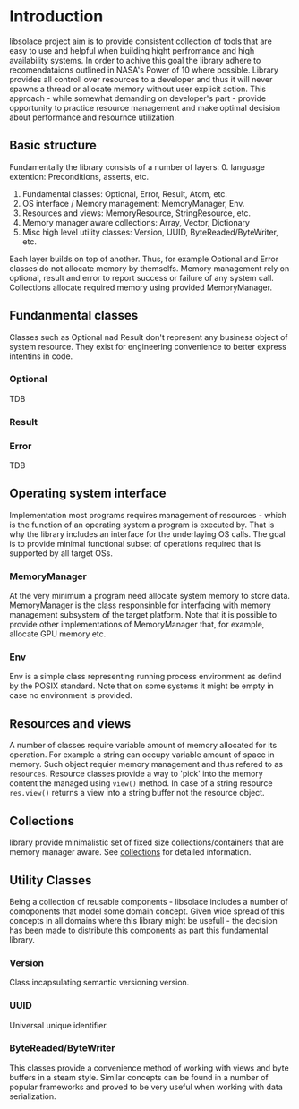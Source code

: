 # Introduction

libsolace project aim is to provide consistent collection of tools that are easy to use
and helpful when building hight perfromance and high availability systems.
In order to achive this goal the library adhere to recomendataions outlined in NASA's Power of 10 where possible.
Library provides all controll over resources to a developer and thus it will never spawns a thread or allocate memory
without user explicit action. This approach - while somewhat demanding on developer's part - provide opportunity
to practice resource management and make optimal decision about performance and resournce utilization.


## Basic structure
Fundamentally the library consists of a number of layers:
 0. language extention: Preconditions, asserts, etc.
 1. Fundamental classes: Optional, Error, Result, Atom, etc.
 2. OS interface / Memory management: MemoryManager, Env.
 3. Resources and views: MemoryResource, StringResource, etc.
 4. Memory manager aware collections: Array, Vector, Dictionary
 5. Misc high level utility classes: Version, UUID, ByteReaded/ByteWriter, etc.

Each layer builds on top of another. Thus, for example Optional and Error classes do not allocate memory by themselfs.
Memory management rely on optional, result and error to report success or failure of any system call.
Collections allocate required memory using provided MemoryManager.

## Fundanmental classes
Classes such as Optional nad Result don't represent any business object of system resource.
They exist for engineering convenience to better express intentins in code.

### Optional
TDB

### Result

### Error
TDB

## Operating system interface
Implementation most programs requires management of resources - which is the function of an operating system
a program is executed by. That is why the library includes an interface for the underlaying OS calls.
The goal is to provide minimal functional subset of operations required that is supported by all target OSs.

### MemoryManager
At the very minimum a program need allocate system memory to store data. MemoryManager is the class responsinble
for interfacing with memory management subsystem of the target platform.
Note that it is possible to provide other implementations of MemoryManager that, for example, allocate GPU memory etc.

### Env
Env is a simple class representing running process environment as defind by the POSIX standard. Note that on some systems
it might be empty in case no environment is provided.


## Resources and views
A number of classes require variable amount of memory allocated for its operation. For example a string can occupy
variable amount of space in memory. Such object requier memory management and thus refered to as `resources`.
Resource classes provide a way to 'pick' into the memory content the managed using `view()` method.
In case of a string resource `res.view()` returns a view into a string buffer not the resource object.


## Collections
library provide minimalistic set of fixed size collections/containers that are memory manager aware.
See [collections](./collections.md) for detailed information.

## Utility Classes
Being a collection of reusable components - libsolace includes a number of comoponents that model some domain concept.
Given wide spread of this concepts in all domains where this library might be usefull - the decision has been made to
distribute this components as part this fundamental library.

### Version
Class incapsulating semantic versioning version.

### UUID
Universal unique identifier.

### ByteReaded/ByteWriter
This classes provide a convenience method of working with views and byte buffers in a steam style.
Similar concepts can be found in a number of popular frameworks and proved to be very useful when
working with data serialization.
